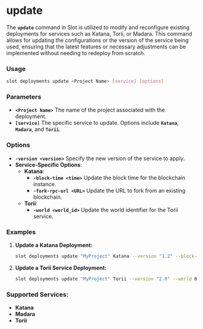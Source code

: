 # update

The **`update`** command in Slot is utilized to modify and reconfigure existing deployments for services such as Katana, Torii, or Madara. This command allows for updating the configurations or the version of the service being used, ensuring that the latest features or necessary adjustments can be implemented without needing to redeploy from scratch.

### **Usage**

```sh
slot deployments update <Project Name> [service] [options]
```

### **Parameters**

- **`<Project Name>`** The name of the project associated with the deployment.
- **`[service]`** The specific service to update. Options include **`Katana`**, **`Madara`**, and **`Torii`**.

### **Options**

- **`-version <version>`** Specify the new version of the service to apply.
- **Service-Specific Options**:
    - **Katana**:
        - **`-block-time <time>`** Update the block time for the blockchain instance.
        - **`-fork-rpc-url <URL>`** Update the URL to fork from an existing blockchain.
    - **Torii**:
        - **`-world <world_id>`** Update the world identifier for the Torii service.

### **Examples**

1. **Update a Katana Deployment:**
    
    ```sh
    slot deployments update "MyProject" Katana --version "1.2" --block-time 12
    ```
    
2. **Update a Torii Service Deployment:**
    
    ```sh
    slot deployments update "MyProject" Torii --version "2.0" --world 0x4fa481f41522b90b3684ecfab7650c259a76387fab9c380b7a959e3d4ac70f
    ```

### **Supported Services:**

- **Katana**
- **Madara**
- **Torii**